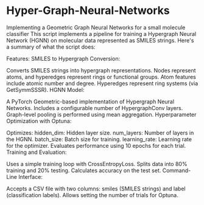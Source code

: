 # Hyper-Graph-Neural-Networks
Implementing a Geometric Graph Neural Networks for a small molecule classifier
This script implements a pipeline for training a Hypergraph Neural Network (HGNN) on molecular data represented as SMILES strings. Here's a summary of what the script does:

Features:
SMILES to Hypergraph Conversion:

Converts SMILES strings into hypergraph representations.
Nodes represent atoms, and hyperedges represent rings or functional groups.
Atom features include atomic number and degree.
Hyperedges represent ring systems (via GetSymmSSSR).
HGNN Model:

A PyTorch Geometric-based implementation of Hypergraph Neural Networks.
Includes a configurable number of HypergraphConv layers.
Graph-level pooling is performed using mean aggregation.
Hyperparameter Optimization with Optuna:

Optimizes:
hidden_dim: Hidden layer size.
num_layers: Number of layers in the HGNN.
batch_size: Batch size for training.
learning_rate: Learning rate for the optimizer.
Evaluates performance using 10 epochs for each trial.
Training and Evaluation:

Uses a simple training loop with CrossEntropyLoss.
Splits data into 80% training and 20% testing.
Calculates accuracy on the test set.
Command-Line Interface:

Accepts a CSV file with two columns: smiles (SMILES strings) and label (classification labels).
Allows setting the number of trials for Optuna.
